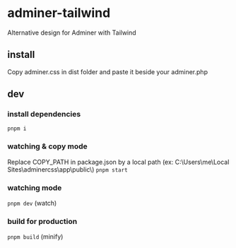 # adminer-tailwind
Alternative design for Adminer with Tailwind

## install
Copy adminer.css in dist folder and paste it beside your adminer.php

## dev

### install dependencies
`pnpm i`

### watching & copy mode
Replace COPY_PATH in package.json by a local path (ex: C:\\Users\\me\\Local Sites\\adminercss\\app\\public\\)
`pnpm start`

### watching mode
`pnpm dev` (watch)

### build for production
`pnpm build` (minify)